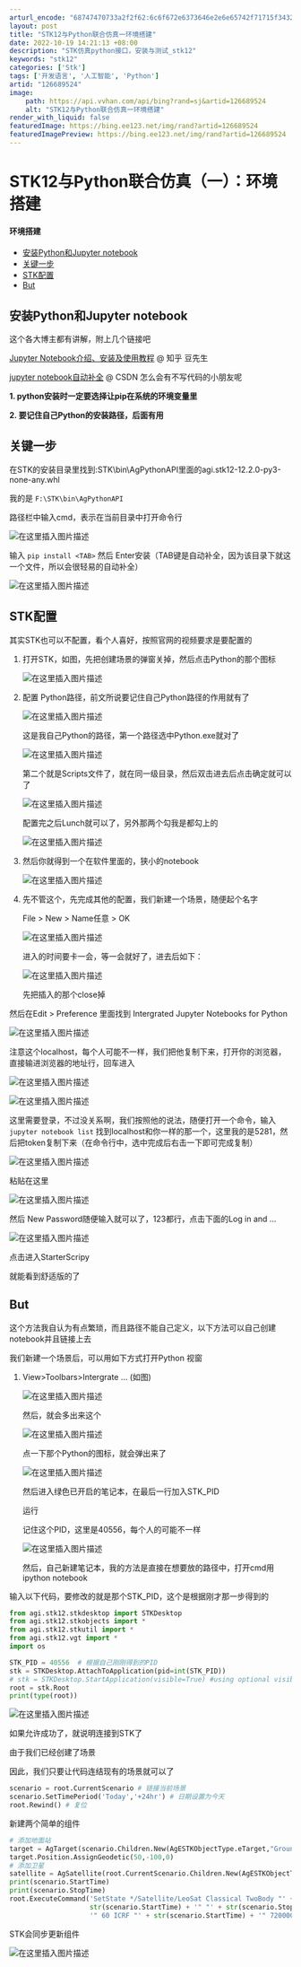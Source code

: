 ```yaml
---
arturl_encode: "68747470733a2f2f62:6c6f672e6373646e2e6e65742f71715f34323633353134322f:61727469636c652f64657461696c732f313236363839353234"
layout: post
title: "STK12与Python联合仿真一环境搭建"
date: 2022-10-19 14:21:13 +08:00
description: "STK仿真python接口，安装与测试_stk12"
keywords: "stk12"
categories: ['Stk']
tags: ['开发语言', '人工智能', 'Python']
artid: "126689524"
image:
    path: https://api.vvhan.com/api/bing?rand=sj&artid=126689524
    alt: "STK12与Python联合仿真一环境搭建"
render_with_liquid: false
featuredImage: https://bing.ee123.net/img/rand?artid=126689524
featuredImagePreview: https://bing.ee123.net/img/rand?artid=126689524
---
```


# STK12与Python联合仿真（一）：环境搭建

#### 环境搭建

* [安装Python和Jupyter notebook](#PythonJupyter_notebook_2)
* [关键一步](#_9)
* [STK配置](#STK_17)
* [But](#But_58)

## 安装Python和Jupyter notebook

这个各大博主都有讲解，附上几个链接吧
  
[Jupyter Notebook介绍、安装及使用教程](https://zhuanlan.zhihu.com/p/33105153)
@ 知乎 豆先生
  
[jupyter notebook自动补全](https://blog.csdn.net/jiangyutongyangyi/article/details/105460970)
@ CSDN 怎么会有不写代码的小朋友呢
  
**1. python安装时一定要选择让pip在系统的环境变量里**
  
**2. 要记住自己Python的安装路径，后面有用**

## 关键一步

在STK的安装目录里找到<your path>:STK\bin\AgPythonAPI里面的agi.stk12-12.2.0-py3-none-any.whl
  
我的是
`F:\STK\bin\AgPythonAPI`
  
路径栏中输入cmd，表示在当前目录中打开命令行
  
![在这里插入图片描述](https://i-blog.csdnimg.cn/blog_migrate/3cfa1344fcb0319a2136a3890d42faaa.png)
  
输入
`pip install <TAB>`
然后 Enter安装（TAB键是自动补全，因为该目录下就这一个文件，所以会很轻易的自动补全）
  
![在这里插入图片描述](https://i-blog.csdnimg.cn/blog_migrate/c9be70ac8aafdf8004259a2e030f3f76.png)

## STK配置

其实STK也可以不配置，看个人喜好，按照官网的视频要求是要配置的

1. 打开STK，如图，先把创建场景的弹窗关掉，然后点击Python的那个图标
     
   ![在这里插入图片描述](https://i-blog.csdnimg.cn/blog_migrate/1c1f1b1cee9ee36f89bf28b7d88e50a7.png)
2. 配置 Python路径，前文所说要记住自己Python路径的作用就有了
     
   ![在这里插入图片描述](https://i-blog.csdnimg.cn/blog_migrate/b242ffd606c76d6a1abd7cf974aedd0e.png)
     
   这是我自己Python的路径，第一个路径选中Python.exe就对了
     
   ![在这里插入图片描述](https://i-blog.csdnimg.cn/blog_migrate/60a1e1291f3aee0ecefdc8b55ab60235.png)
     
   第二个就是Scripts文件了，就在同一级目录，然后双击进去后点击确定就可以了
     
   ![在这里插入图片描述](https://i-blog.csdnimg.cn/blog_migrate/a0805245a656cd3b1332b97c69913543.png)
     
   配置完之后Lunch就可以了，另外那两个勾我是都勾上的
     
   ![在这里插入图片描述](https://i-blog.csdnimg.cn/blog_migrate/3e57ad1dd1bea58db2ff2ddf780bf2bd.png)
3. 然后你就得到一个在软件里面的，狭小的notebook
     
   ![在这里插入图片描述](https://i-blog.csdnimg.cn/blog_migrate/f432578f236389432fdd3e99fd1472c3.png)
4. 先不管这个，先完成其他的配置，我们新建一个场景，随便起个名字
     
   File > New > Name任意 > OK
     
   ![在这里插入图片描述](https://i-blog.csdnimg.cn/blog_migrate/149ec426e1c8ce8690341b55743e8618.png)
     
   进入的时间要卡一会，等一会就好了，进去后如下：
     
   ![在这里插入图片描述](https://i-blog.csdnimg.cn/blog_migrate/9774410ef733b925265d2fce47cef9f0.png)
     
   先把插入的那个close掉

然后在Edit > Preference 里面找到 Intergrated Jupyter Notebooks for Python
  
![在这里插入图片描述](https://i-blog.csdnimg.cn/blog_migrate/c9fd33a43ad48de40f2c5dbd0402a60b.png)
  
注意这个localhost，每个人可能不一样，我们把他复制下来，打开你的浏览器，直接输进浏览器的地址行，回车进入

![在这里插入图片描述](https://i-blog.csdnimg.cn/blog_migrate/3a4add7d639e32a282de0f1ab3649cc7.png)
  
![在这里插入图片描述](https://i-blog.csdnimg.cn/blog_migrate/6797ab857138db422a04aea57d04d89c.png)
  
这里需要登录，不过没关系啊，我们按照他的说法，随便打开一个命令，输入
`jupyter notebook list`
找到localhost和你一样的那一个，这里我的是5281，然后把token复制下来（在命令行中，选中完成后右击一下即可完成复制）
  
![在这里插入图片描述](https://i-blog.csdnimg.cn/blog_migrate/66b24a5453b598faae64eb930eeb0eb7.png)

粘贴在这里
  
![在这里插入图片描述](https://i-blog.csdnimg.cn/blog_migrate/68c54820ee6d4c787af44613fdc26b04.png)
  
然后 New Password随便输入就可以了，123都行，点击下面的Log in and …
  
![在这里插入图片描述](https://i-blog.csdnimg.cn/blog_migrate/38813372267156c15c141229770d2865.png)
  
点击进入StarterScripy
  
就能看到舒适版的了

## But

这个方法我自认为有点繁琐，而且路径不能自己定义，以下方法可以自己创建notebook并且链接上去
  
我们新建一个场景后，可以用如下方式打开Python 视窗

1. View>Toolbars>Intergrate … (如图)
     
   ![在这里插入图片描述](https://i-blog.csdnimg.cn/blog_migrate/c5a576b7e44c68febc5f2b58e27e5d86.png)
     
   然后，就会多出来这个
     
   ![在这里插入图片描述](https://i-blog.csdnimg.cn/blog_migrate/f93629e35c086d5e692afb29cd3313cc.png)
     
   点一下那个Python的图标，就会弹出来了
     
   ![在这里插入图片描述](https://i-blog.csdnimg.cn/blog_migrate/feca3756aa0ae0d2fced3a15208387c0.png)
     
   然后进入绿色已开启的笔记本，在最后一行加入STK\_PID
     
   运行
     
   记住这个PID，这里是40556，每个人的可能不一样
     
   ![在这里插入图片描述](https://i-blog.csdnimg.cn/blog_migrate/b08d4b4ce215949bcf39e184bb6796d0.png)
     
   然后，自己新建笔记本，我的方法是直接在想要放的路径中，打开cmd用ipython notebook

输入以下代码，要修改的就是那个STK\_PID，这个是根据刚才那一步得到的

```Python
from agi.stk12.stkdesktop import STKDesktop
from agi.stk12.stkobjects import *
from agi.stk12.stkutil import *
from agi.stk12.vgt import *
import os

```

```Python
STK_PID = 40556  # 根据自己刚刚得到的PID
stk = STKDesktop.AttachToApplication(pid=int(STK_PID))
# stk = STKDesktop.StartApplication(visible=True) #using optional visible argument
root = stk.Root
print(type(root))

```

![在这里插入图片描述](https://i-blog.csdnimg.cn/blog_migrate/7f8b2e3a8db8998ed2207c1189e9cc62.png)
  
如果允许成功了，就说明连接到STK了
  
由于我们已经创建了场景
  
因此，我们只要让代码连结现有的场景就可以了

```Python
scenario = root.CurrentScenario # 链接当前场景
scenario.SetTimePeriod('Today','+24hr') # 日期设置为今天
root.Rewind() # 复位

```

新建两个简单的组件

```Python
# 添加地面站
target = AgTarget(scenario.Children.New(AgESTKObjectType.eTarget,"GroundTarget"))
target.Position.AssignGeodetic(50,-100,0)
# 添加卫星
satellite = AgSatellite(root.CurrentScenario.Children.New(AgESTKObjectType.eSatellite,"LeoSat"))
print(scenario.StartTime)
print(scenario.StopTime)
root.ExecuteCommand('SetState */Satellite/LeoSat Classical TwoBody "' + 
                    str(scenario.StartTime) + '" "' + str(scenario.StopTime) + 
                    '" 60 ICRF "' + str(scenario.StartTime) + '" 7200000.0 0.0 90 0.0 0.0 0.0');

```

STK会同步更新组件
  
![在这里插入图片描述](https://i-blog.csdnimg.cn/blog_migrate/f3ec38ac75667333e7618e9859849ef9.png)